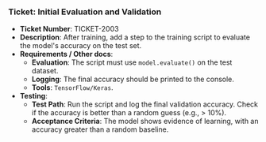 ### Ticket: Initial Evaluation and Validation

- **Ticket Number**: TICKET-2003
- **Description**: After training, add a step to the training script to evaluate the model's accuracy on the test set.
- **Requirements / Other docs**:
  - **Evaluation**: The script must use `model.evaluate()` on the test dataset.
  - **Logging**: The final accuracy should be printed to the console.
  - **Tools**: `TensorFlow/Keras`.
- **Testing**:
  - **Test Path**: Run the script and log the final validation accuracy. Check if the accuracy is better than a random guess (e.g., > 10%).
  - **Acceptance Criteria**: The model shows evidence of learning, with an accuracy greater than a random baseline. 
